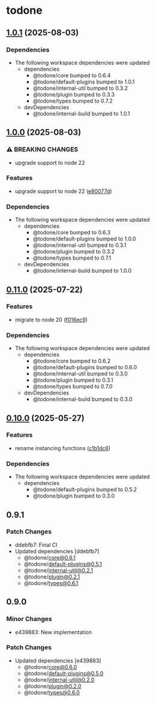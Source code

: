 # todone

## [1.0.1](https://github.com/cprecioso/todone/compare/todone-v1.0.0...todone-v1.0.1) (2025-08-03)


### Dependencies

* The following workspace dependencies were updated
  * dependencies
    * @todone/core bumped to 0.6.4
    * @todone/default-plugins bumped to 1.0.1
    * @todone/internal-util bumped to 0.3.2
    * @todone/plugin bumped to 0.3.3
    * @todone/types bumped to 0.7.2
  * devDependencies
    * @todone/internal-build bumped to 1.0.1

## [1.0.0](https://github.com/cprecioso/todone/compare/todone-v0.11.0...todone-v1.0.0) (2025-08-03)


### ⚠ BREAKING CHANGES

* upgrade support to node 22

### Features

* upgrade support to node 22 ([e80077d](https://github.com/cprecioso/todone/commit/e80077da736a61a535adaf37de3bab0bf13fdc0e))


### Dependencies

* The following workspace dependencies were updated
  * dependencies
    * @todone/core bumped to 0.6.3
    * @todone/default-plugins bumped to 1.0.0
    * @todone/internal-util bumped to 0.3.1
    * @todone/plugin bumped to 0.3.2
    * @todone/types bumped to 0.7.1
  * devDependencies
    * @todone/internal-build bumped to 1.0.0

## [0.11.0](https://github.com/cprecioso/todone/compare/todone-v0.10.0...todone-v0.11.0) (2025-07-22)


### Features

* migrate to node 20 ([f016ec9](https://github.com/cprecioso/todone/commit/f016ec96a55e67a4b0b1625be7fed3dbd65f680c))


### Dependencies

* The following workspace dependencies were updated
  * dependencies
    * @todone/core bumped to 0.6.2
    * @todone/default-plugins bumped to 0.6.0
    * @todone/internal-util bumped to 0.3.0
    * @todone/plugin bumped to 0.3.1
    * @todone/types bumped to 0.7.0
  * devDependencies
    * @todone/internal-build bumped to 0.3.0

## [0.10.0](https://github.com/cprecioso/todone/compare/todone@0.9.1...todone-v0.10.0) (2025-05-27)


### Features

* rename instancing functions ([c1b1dc8](https://github.com/cprecioso/todone/commit/c1b1dc8d1c0c3dbaa077bfe2266f53f2f4b45857))


### Dependencies

* The following workspace dependencies were updated
  * dependencies
    * @todone/default-plugins bumped to 0.5.2
    * @todone/plugin bumped to 0.3.0

## 0.9.1

### Patch Changes

- ddebfb7: Final CI
- Updated dependencies [ddebfb7]
  - @todone/core@0.6.1
  - @todone/default-plugins@0.5.1
  - @todone/internal-util@0.2.1
  - @todone/plugin@0.2.1
  - @todone/types@0.6.1

## 0.9.0

### Minor Changes

- e439883: New implementation

### Patch Changes

- Updated dependencies [e439883]
  - @todone/core@0.6.0
  - @todone/default-plugins@0.5.0
  - @todone/internal-util@0.2.0
  - @todone/plugin@0.2.0
  - @todone/types@0.6.0
